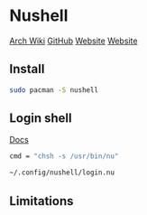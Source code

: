 # Nushell

[Arch Wiki](https://wiki.archlinux.org/title/Nushell)
[GitHub](https://github.com/nushell/nushell)
[Website](https://nushell.sh)
[Website](https://nushell.sh)

<!-- Install {{{-->
## Install

```sh
sudo pacman -S nushell
```
<!-- }}} -->

<!-- Login shell {{{ -->
## Login shell

[Docs](https://www.nushell.sh/book/default_shell.html#setting-nu-as-login-shell-linux-bsd-macos)
```sh
cmd = "chsh -s /usr/bin/nu"
```

```sh
~/.config/nushell/login.nu
```
<!-- }}} -->

<!-- ## Limitations {{{ -->
## Limitations
<!-- }}} -->
